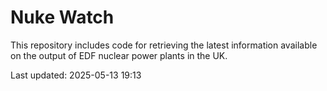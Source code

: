 # Nuke Watch

This repository includes code for retrieving the latest information available on the output of EDF nuclear power plants in the UK.

Last updated: 2025-05-13 19:13